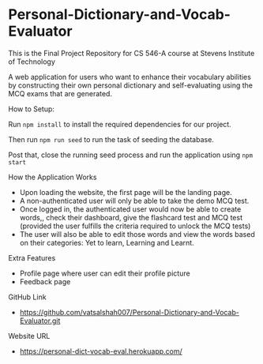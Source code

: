 # Personal-Dictionary-and-Vocab-Evaluator
This is the Final Project Repository for CS 546-A course at Stevens Institute of Technology

A web application for users who want to enhance their vocabulary abilities by constructing their own personal dictionary and self-evaluating using the MCQ exams that are generated.

How to Setup:

Run ```npm install``` to install the required dependencies for our project.

Then run ```npm run seed``` to run the task of seeding the database.

Post that, close the running seed process and run the application using ```npm start```

How the Application Works
* Upon loading the website, the first page will be the landing page.
* A non-authenticated user will only be able to take the demo MCQ test.
* Once logged in, the authenticated user would now be able to create words,, check their dashboard, give the flashcard test and MCQ test (provided the user fulfills the criteria required to unlock the MCQ tests)
* The user will also be able to edit those words and view the words based on their categories: Yet to learn, Learning and Learnt.

Extra Features
* Profile page where user can edit their profile picture
* Feedback page


GitHub Link
* https://github.com/vatsalshah007/Personal-Dictionary-and-Vocab-Evaluator.git

Website URL
* https://personal-dict-vocab-eval.herokuapp.com/
